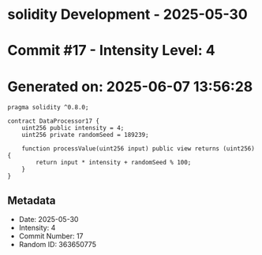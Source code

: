 ﻿# solidity Development - 2025-05-30
# Commit #17 - Intensity Level: 4
# Generated on: 2025-06-07 13:56:28
```solidity
pragma solidity ^0.8.0;

contract DataProcessor17 {
    uint256 public intensity = 4;
    uint256 private randomSeed = 189239;

    function processValue(uint256 input) public view returns (uint256) {
        return input * intensity + randomSeed % 100;
    }
}
```
## Metadata
- Date: 2025-05-30
- Intensity: 4
- Commit Number: 17
- Random ID: 363650775
